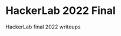 # HackerLab 2022 Final
HackerLab final 2022 writeups

















<meta name="google-site-verification" content="LhqWsMcc9GnWNbCBjccubzScg-8PjhD2Vban96OljdQ" />
